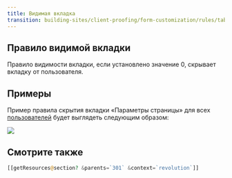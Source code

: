 ```yaml
---
title: Видимая вкладка
transition: building-sites/client-proofing/form-customization/rules/tab-visible
---
```


## Правило видимой вкладки

Правило видимости вкладки, если установлено значение 0, скрывает вкладку от пользователя.

## Примеры

Пример правила скрытия вкладки «Параметры страницы» для всех [пользователей](display/revolution20/Users "пользователей") будет выглядеть следующим образом:

![](/download/attachments/18678094/fc-tabVisible.png?version=1&modificationDate=1280153374000)

## Смотрите также

```php
[[getResources@section? &parents=`301` &context=`revolution`]]
```
